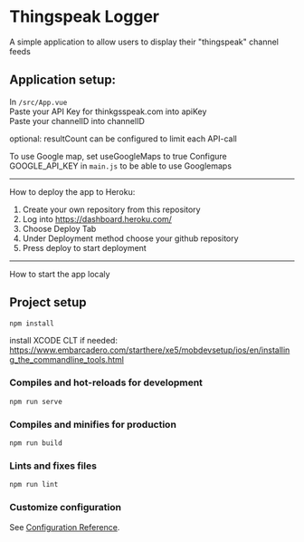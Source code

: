 # Thingspeak Logger
A simple application to allow users to display their "thingspeak" channel feeds

## Application setup:
In `/src/App.vue`
<br>
Paste your API Key for thinkgsspeak.com into apiKey
<br>
Paste your channelID into channelID

optional: resultCount can be configured to limit each API-call

To use Google map, set useGoogleMaps to true
Configure GOOGLE_API_KEY in `main.js` to be able to use Googlemaps 

-------------------------------------------------------------------------------
How to deploy the app to Heroku:
1. Create your own repository from this repository
2. Log into https://dashboard.heroku.com/
3. Choose Deploy Tab
4. Under Deployment method choose your github repository
5. Press deploy to start deployment
-------------------------------------------------------------------------------

How to start the app localy
## Project setup
```
npm install
```
install XCODE CLT if needed: https://www.embarcadero.com/starthere/xe5/mobdevsetup/ios/en/installing_the_commandline_tools.html

### Compiles and hot-reloads for development
```
npm run serve
```
### Compiles and minifies for production
```
npm run build
```

### Lints and fixes files
```
npm run lint
```

### Customize configuration
See [Configuration Reference](https://cli.vuejs.org/config/).
